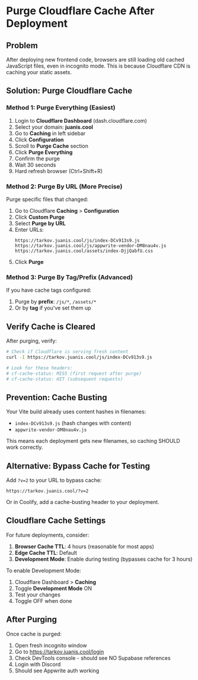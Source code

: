 # Purge Cloudflare Cache After Deployment

## Problem
After deploying new frontend code, browsers are still loading old cached JavaScript files, even in incognito mode. This is because Cloudflare CDN is caching your static assets.

## Solution: Purge Cloudflare Cache

### Method 1: Purge Everything (Easiest)

1. Login to **Cloudflare Dashboard** (dash.cloudflare.com)
2. Select your domain: **juanis.cool**
3. Go to **Caching** in left sidebar
4. Click **Configuration**
5. Scroll to **Purge Cache** section
6. Click **Purge Everything**
7. Confirm the purge
8. Wait 30 seconds
9. Hard refresh browser (Ctrl+Shift+R)

### Method 2: Purge By URL (More Precise)

Purge specific files that changed:

1. Go to Cloudflare **Caching** > **Configuration**
2. Click **Custom Purge**
3. Select **Purge by URL**
4. Enter URLs:
   ```
   https://tarkov.juanis.cool/js/index-DCv913s9.js
   https://tarkov.juanis.cool/js/appwrite-vendor-DM8nau4v.js
   https://tarkov.juanis.cool/assets/index-DjjQabfU.css
   ```
5. Click **Purge**

### Method 3: Purge By Tag/Prefix (Advanced)

If you have cache tags configured:
1. Purge by **prefix**: `/js/*`, `/assets/*`
2. Or by **tag** if you've set them up

## Verify Cache is Cleared

After purging, verify:

```bash
# Check if Cloudflare is serving fresh content
curl -I https://tarkov.juanis.cool/js/index-DCv913s9.js

# Look for these headers:
# cf-cache-status: MISS (first request after purge)
# cf-cache-status: HIT (subsequent requests)
```

## Prevention: Cache Busting

Your Vite build already uses content hashes in filenames:
- `index-DCv913s9.js` (hash changes with content)
- `appwrite-vendor-DM8nau4v.js`

This means each deployment gets new filenames, so caching SHOULD work correctly.

## Alternative: Bypass Cache for Testing

Add `?v=2` to your URL to bypass cache:
```
https://tarkov.juanis.cool/?v=2
```

Or in Coolify, add a cache-busting header to your deployment.

## Cloudflare Cache Settings

For future deployments, consider:

1. **Browser Cache TTL**: 4 hours (reasonable for most apps)
2. **Edge Cache TTL**: Default
3. **Development Mode**: Enable during testing (bypasses cache for 3 hours)

To enable Development Mode:
1. Cloudflare Dashboard > **Caching**
2. Toggle **Development Mode** ON
3. Test your changes
4. Toggle OFF when done

## After Purging

Once cache is purged:

1. Open fresh incognito window
2. Go to https://tarkov.juanis.cool/login
3. Check DevTools console - should see NO Supabase references
4. Login with Discord
5. Should see Appwrite auth working

